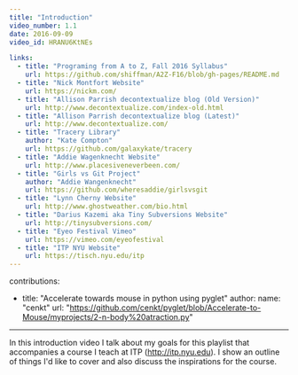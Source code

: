 ```yaml
---
title: "Introduction"
video_number: 1.1
date: 2016-09-09
video_id: HRANU6KtNEs

links:
  - title: "Programing from A to Z, Fall 2016 Syllabus"
    url: https://github.com/shiffman/A2Z-F16/blob/gh-pages/README.md
  - title: "Nick Montfort Website"
    url: https://nickm.com/
  - title: "Allison Parrish decontextualize blog (Old Version)"
    url: http://www.decontextualize.com/index-old.html
  - title: "Allison Parrish decontextualize blog (Latest)"
    url: http://www.decontextualize.com/
  - title: "Tracery Library"
    author: "Kate Compton"
    url: https://github.com/galaxykate/tracery
  - title: "Addie Wagenknecht Website"
    url: http://www.placesiveneverbeen.com/
  - title: "Girls vs Git Project"
    author: "Addie Wangenknecht"
    url: https://github.com/wheresaddie/girlsvsgit
  - title: "Lynn Cherny Website"
    url: http://www.ghostweather.com/bio.html
  - title: "Darius Kazemi aka Tiny Subversions Website"
    url: http://tinysubversions.com/
  - title: "Eyeo Festival Vimeo"
    url: https://vimeo.com/eyeofestival
  - title: "ITP NYU Website"
    url: https://tisch.nyu.edu/itp
---
```

contributions:
  - title: "Accelerate towards mouse in python using pyglet"
    author:
      name: "cenkt"
      url: "https://github.com/cenkt/pyglet/blob/Accelerate-to-Mouse/myprojects/2-n-body%20atraction.py"

---
In this introduction video I talk about my goals for this playlist that accompanies a course I teach at ITP (http://itp.nyu.edu). I show an outline of things I'd like to cover and also discuss the inspirations for the course.
